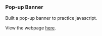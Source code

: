### Pop-up Banner

Built a pop-up banner to practice javascript.

View the webpage [here](https://jideigwebuike.github.io/javaScript_practice_popup/).
